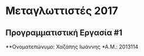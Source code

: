 # Μεταγλωττιστές 2017
## Προγραμματιστική Εργασία #1

**Ονοματεπώνυμο: Χαζάπης Ιωάννης
*Α.Μ.: 2013114


